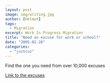 ```yaml
---
layout: post
image: img/writing.jpg
author: [Helmut]
tags:
  - Migration
excerpt: Work In Progress Migration
title: "Need an excuse for work or school?"
date: "2005-02-28"
categories: 
  - "justcuz"
---
```


Find the one you need from over 10,000 excuses

[Link to the excuses](http://members.tripod.com/Madtbone/)
